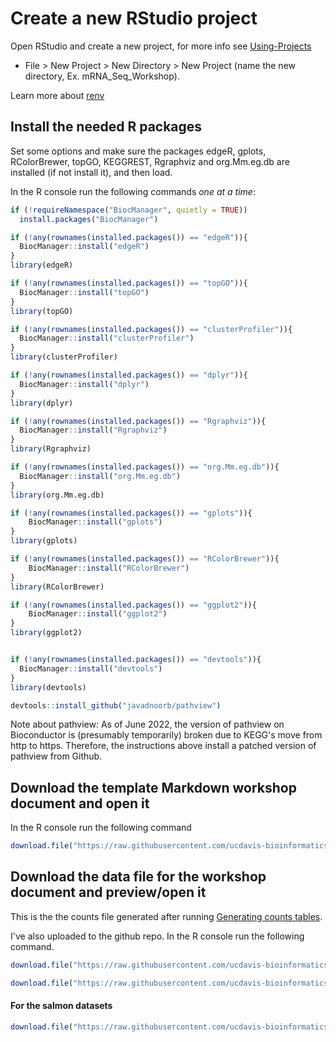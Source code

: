 
# Create a new RStudio project

Open RStudio and create a new project, for more info see [Using-Projects](https://support.rstudio.com/hc/en-us/articles/200526207-Using-Projects)

* File > New Project > New Directory > New Project (name the new directory, Ex. mRNA_Seq_Workshop).

Learn more about [renv](https://rstudio.github.io/renv/articles/renv.html)

## Install the needed R packages

Set some options and make sure the packages edgeR, gplots, RColorBrewer, topGO, KEGGREST, Rgraphviz and org.Mm.eg.db are installed (if not install it), and then load.

In the R console run the following commands *one at a time*:
```r
if (!requireNamespace("BiocManager", quietly = TRUE))
  install.packages("BiocManager")

if (!any(rownames(installed.packages()) == "edgeR")){
  BiocManager::install("edgeR")
}
library(edgeR)

if (!any(rownames(installed.packages()) == "topGO")){
  BiocManager::install("topGO")
}
library(topGO)

if (!any(rownames(installed.packages()) == "clusterProfiler")){
  BiocManager::install("clusterProfiler")
}
library(clusterProfiler)

if (!any(rownames(installed.packages()) == "dplyr")){
  BiocManager::install("dplyr")
}
library(dplyr)

if (!any(rownames(installed.packages()) == "Rgraphviz")){
  BiocManager::install("Rgraphviz")
}
library(Rgraphviz)

if (!any(rownames(installed.packages()) == "org.Mm.eg.db")){
  BiocManager::install("org.Mm.eg.db")
}
library(org.Mm.eg.db)

if (!any(rownames(installed.packages()) == "gplots")){
    BiocManager::install("gplots")
}
library(gplots)

if (!any(rownames(installed.packages()) == "RColorBrewer")){
    BiocManager::install("RColorBrewer")
}
library(RColorBrewer)

if (!any(rownames(installed.packages()) == "ggplot2")){
    BiocManager::install("ggplot2")
}
library(ggplot2)


if (!any(rownames(installed.packages()) == "devtools")){
  BiocManager::install("devtools")
}
library(devtools)

devtools::install_github("javadnoorb/pathview")
```

Note about pathview: As of June 2022, the version of pathview on Bioconductor is (presumably temporarily) broken due to KEGG's move from http to https. Therefore, the instructions above install a patched version of pathview from Github.  

## Download the template Markdown workshop document and open it

In the R console run the following command

```r
download.file("https://raw.githubusercontent.com/ucdavis-bioinformatics-training/2023-June-RNA-Seq-Analysis/master/data_analysis/DE_Analysis_mm.Rmd", "DE_Analysis_mm.Rmd")
```

## Download the data file for the workshop document and preview/open it

This is the the counts file generated after running [Generating counts tables](https://ucdavis-bioinformatics-training.github.io/2023-June-RNA-Seq-Analysis/data_reduction/counts).

I've also uploaded to the github repo. In the R console run the following command.
```r
download.file("https://raw.githubusercontent.com/ucdavis-bioinformatics-training/2023-June-RNA-Seq-Analysis/master/datasets/rnaseq_workshop_counts.txt", "rnaseq_workshop_counts.txt")
```

```r
download.file("https://raw.githubusercontent.com/ucdavis-bioinformatics-training/2023-June-RNA-Seq-Analysis/master/datasets/ensembl_mm_106.tsv", "ensembl_mm_106.tsv")
```

#### For the salmon datasets

```r
download.file("https://raw.githubusercontent.com/ucdavis-bioinformatics-training/2023-June-RNA-Seq-Analysis/master/datasets/rnaseq_salmon_workshop_counts.txt", "rnaseq_salmon_workshop_counts.txt")
```

